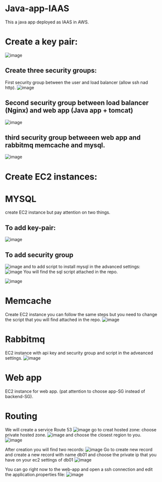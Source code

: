 # Java-app-IAAS
This a  java app deployed as IAAS in AWS.
# Create a key pair:
  ![image](https://github.com/Ayoub-hafidi-alaoui/Java-app-IAAS/assets/55900369/f8dd963c-c757-4e05-bc3f-082c0a7e5fe9)
  
  ## Create three security groups:
  First security group between the user and load balancer (allow ssh nad http).
  ![image](https://github.com/Ayoub-hafidi-alaoui/Java-app-IAAS/assets/55900369/3708edb2-c0b3-4895-b67f-38cecde0cda9)
  ## Second security group between load balancer (Nginx) and web app (Java app + tomcat)
  ![image](https://github.com/Ayoub-hafidi-alaoui/Java-app-IAAS/assets/55900369/e3309acc-7e5f-462d-960d-7ea491b6204f)
  ## third security group betweeen web app and rabbitmq memcache and mysql.
 ![image](https://github.com/Ayoub-hafidi-alaoui/Java-app-IAAS/assets/55900369/f538e562-4566-4189-971a-fb83168d21f8)


# Create EC2 instances:
# MYSQL
  create EC2 instance but pay attention on two things.
  ## To add key-pair:
  ![image](https://github.com/Ayoub-hafidi-alaoui/Java-app-IAAS/assets/55900369/963671c6-b12b-44de-9cbf-bbe1a1fc1b05)
  ## To add security group
  ![image](https://github.com/Ayoub-hafidi-alaoui/Java-app-IAAS/assets/55900369/cac08a6d-64ee-4f08-9af9-0d54b2fcfe2b)
  and to add script to install mysql in the advanced settings:
  ![image](https://github.com/Ayoub-hafidi-alaoui/Java-app-IAAS/assets/55900369/5c3c9115-56e5-4138-8972-dc30c3efb855)
  You will find the sql script attached in the repo.
  
  ![image](https://github.com/Ayoub-hafidi-alaoui/Java-app-IAAS/assets/55900369/66d8cc9e-a13a-4947-8c6f-ca76f0bbb34c)

# Memcache
  Create EC2 instance you can follow the same steps but you need to change the script that you will find attached in the repo.
  ![image](https://github.com/Ayoub-hafidi-alaoui/Java-app-IAAS/assets/55900369/0f9e4067-583c-4ae0-bb1a-50c1b14abd9c)
# Rabbitmq
 EC2 instance with api key and security group and script in the adveanced settings.
 ![image](https://github.com/Ayoub-hafidi-alaoui/Java-app-IAAS/assets/55900369/b7d941ae-e938-40b7-b3eb-30ce542d0326)

# Web app
  EC2 instance for web app. (pat attention to choose app-SG instead of backend-SG).



# Routing
  We will create a service Route 53
  ![image](https://github.com/Ayoub-hafidi-alaoui/Java-app-IAAS/assets/55900369/cf61a332-da3b-4e23-8d36-4c262265685b)
  go to creat hosted zone:
    choose private hosted zone.
    ![image](https://github.com/Ayoub-hafidi-alaoui/Java-app-IAAS/assets/55900369/696b3148-caea-4362-9bdc-e757a69962a3)
    and choose the closest region to you.
    ![image](https://github.com/Ayoub-hafidi-alaoui/Java-app-IAAS/assets/55900369/94101c08-1de2-4a97-bef4-236f84421939)

  After creation you will find two records:
  ![image](https://github.com/Ayoub-hafidi-alaoui/Java-app-IAAS/assets/55900369/d0c209d7-754a-40fe-8e83-c258f724fcba)
  Go to create new record and create a new record with name db01 and choose the private ip that you have on your ec2 settings of db01
  ![image](https://github.com/Ayoub-hafidi-alaoui/Java-app-IAAS/assets/55900369/76ec0e64-d84a-4adb-a3ee-a3cd29148a57)

  You can go right now to the web-app and open a ssh connection and edit the application.properties file:
  ![image](https://github.com/Ayoub-hafidi-alaoui/Java-app-IAAS/assets/55900369/3fd919f6-df35-4c6f-b836-ee96a02d8377)






    



 
  


  



  


